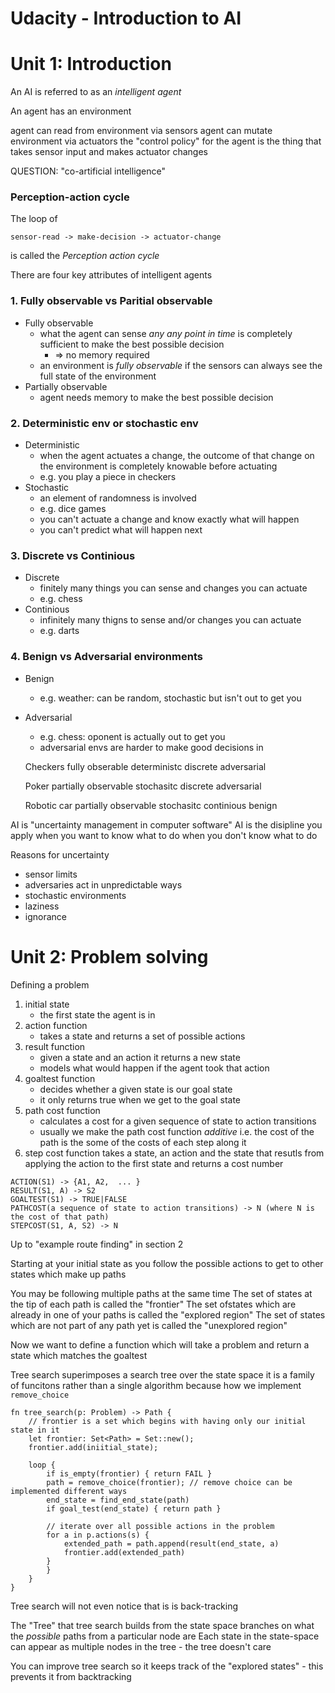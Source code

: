 # Udacity - Introduction to AI

# Unit 1: Introduction

An AI is referred to as an _intelligent agent_

An agent has an environment

agent can read from environment via sensors
agent can mutate environment via actuators
the "control policy" for the agent is the thing that takes sensor input and makes actuator changes

QUESTION: "co-artificial intelligence"

### Perception-action cycle

The loop of

    sensor-read -> make-decision -> actuator-change

is called the _Perception action cycle_


There are four key attributes of intelligent agents

### 1. Fully observable vs Paritial observable

* Fully observable
    * what the agent can sense *any any point in time* is completely sufficient to make the best possible decision
        * => no memory required
    * an environment is _fully observable_ if the sensors can always see the full state of the environment
* Partially observable
    * agent needs memory to make the best possible decision

### 2. Deterministic env or stochastic env

* Deterministic
    * when the agent actuates a change, the outcome of that change on the environment is completely knowable before actuating
    * e.g. you play a piece in checkers
* Stochastic
    * an element of randomness is involved
    * e.g. dice games
    * you can't actuate a change and know exactly what will happen
    * you can't predict what will happen next

### 3. Discrete vs Continious

* Discrete
    * finitely many things you can sense and changes you can actuate
    * e.g. chess
* Continious
    * infinitely many thigns to sense and/or changes you can actuate
    * e.g. darts

### 4. Benign vs Adversarial environments

* Benign
    * e.g. weather: can be random, stochastic but isn't out to get you
* Adversarial
    * e.g. chess: oponent is actually out to get you
    * adversarial envs are harder to make good decisions in

    Checkers
        fully obserable
        deterministc
        discrete
        adversarial

    Poker
        partially observable
        stochasitc
        discrete
        adversarial

    Robotic car
        partially observable
        stochasitc
        continious
        benign

AI is "uncertainty management in computer software"
AI is the disipline you apply when you want to know what to do when you don't know what to do

Reasons for uncertainty

* sensor limits
* adversaries act in unpredictable ways
* stochastic environments
* laziness
* ignorance

# Unit 2: Problem solving

Defining a problem

1. initial state
    * the first state the agent is in
2. action function
    * takes a state and returns a set of possible actions
3. result function
    * given a state and an action it returns a new state
    * models what would happen if the agent took that action
4. goaltest function
    * decides whether a given state is our goal state
    * it only returns true when we get to the goal state
5. path cost function
    * calculates a cost for a given sequence of state to action transitions
    * usually we make the path cost function _additive_ i.e. the cost of the path is the some of the costs of each step along it
6. step cost function
    takes a state, an action and the state that resutls from applying the action to the first state and returns a cost number


```
ACTION(S1) -> {A1, A2,  ... }
RESULT(S1, A) -> S2
GOALTEST(S1) -> TRUE|FALSE
PATHCOST(a sequence of state to action transitions) -> N (where N is the cost of that path)
STEPCOST(S1, A, S2) -> N
```

Up to "example route finding" in section 2

Starting at your initial state
as you follow the possible actions to get to other states
which make up paths

You may be following multiple paths at the same time
The set of states at the tip of each path is called the "frontier"
The set ofstates which are already in one of your paths is called the "explored region"
The set of states which are not part of any path yet is called the "unexplored region"


Now we want to define a function which will take a problem and return a state which matches the goaltest

Tree search superimposes a search tree over the state space
it is a family of funcitons rather than a single algorithm because how we implement `remove_choice`

```
fn tree_search(p: Problem) -> Path {
    // frontier is a set which begins with having only our initial state in it
    let frontier: Set<Path> = Set::new();
    frontier.add(iniitial_state);

    loop {
        if is_empty(frontier) { return FAIL }
        path = remove_choice(frontier); // remove choice can be implemented different ways
        end_state = find_end_state(path)
        if goal_test(end_state) { return path }

        // iterate over all possible actions in the problem
        for a in p.actions(s) {
            extended_path = path.append(result(end_state, a)
            frontier.add(extended_path)
        }
        }
    }
}
```

Tree search will not even notice that is is back-tracking

The "Tree" that tree search builds from the state space branches on what the *possible* paths from a particular node are
Each state in the state-space can appear as multiple nodes in the tree - the tree doesn't care

You can improve tree search so it keeps track of the "explored states" - this prevents it from backtracking
